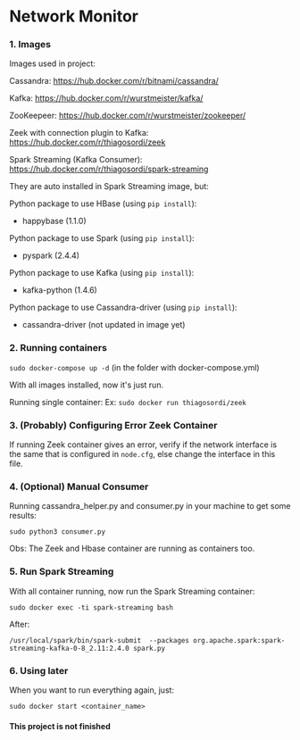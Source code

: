 # Network Monitor

<h3>1. Images </h3>
Images used in project:

Cassandra:
https://hub.docker.com/r/bitnami/cassandra/

Kafka:
https://hub.docker.com/r/wurstmeister/kafka/

ZooKeepeer:
https://hub.docker.com/r/wurstmeister/zookeeper/

Zeek with connection plugin to Kafka:
https://hub.docker.com/r/thiagosordi/zeek

Spark Streaming (Kafka Consumer):
https://hub.docker.com/r/thiagosordi/spark-streaming

They are auto installed in Spark Streaming image, but:

Python package to use HBase (using ```pip install```):
- happybase (1.1.0)

Python package to use Spark (using ```pip install```):
- pyspark (2.4.4)

Python package to use Kafka (using ```pip install```):
- kafka-python (1.4.6)

Python package to use Cassandra-driver (using ```pip install```):
- cassandra-driver (not updated  in image yet)

<h3>2. Running containers </h3>

```sudo docker-compose up -d``` (in the folder with docker-compose.yml)

With all images installed, now it's just run. 

Running single container:
Ex:
```sudo docker run thiagosordi/zeek```

<h3>3. (Probably) Configuring Error Zeek Container </h3>

If running Zeek container gives an error, verify if the network interface is the same that is configured in ```node.cfg```, else change the interface in this file.

<h3>4. (Optional) Manual Consumer</h3>
Running cassandra_helper.py and consumer.py in your machine to get some results:

```sudo python3 consumer.py```

Obs: The Zeek and Hbase container are running as containers too.

<h3>5. Run Spark Streaming </h3>
With all container running, now run the Spark Streaming container:

```sudo docker exec -ti spark-streaming bash```

After:

```/usr/local/spark/bin/spark-submit  --packages org.apache.spark:spark-streaming-kafka-0-8_2.11:2.4.0 spark.py```

<h3>6. Using later </h3>
When you want to run everything again, just:

```sudo docker start <container_name>```

<h4>This project is not finished</h4>

